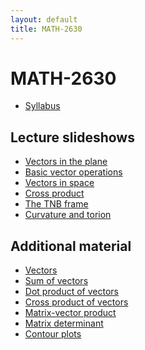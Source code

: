 ```yaml
---
layout: default
title: MATH-2630
---
```


# MATH-2630

<!-- This course focuses on multivariable calculus
which is a fundamental pillar for modern science and engineering. -->

* [Syllabus](syllabus-S2021/)
<!-- * [Schedule](syllabus/#schedule) -->

## Lecture slideshows

* [Vectors in the plane](vectors-in-plane/)
* [Basic vector operations](vector-operations/)
* [Vectors in space](vectors-in-space/)
* [Cross product](cross-product/)
* [The TNB frame](tnb-frame/)
* [Curvature and torion](curvature-torsion/)

<!-- ## How to survive this course?

* Read before class
  - Reading is an important component in our learning process.
  - Reading assignment are listed in the course schedule
    (to be finished __before__ class)
  - Complete reading tests (see our course Blackboard)
* Participate!
  - You are not a passive note-taking robot
  - Let's think together!
  - Participate in in-class discussion
  - Participate in online   discussion
* Tell yourself that it is okay to not know the correct answer
  - ...well, as long as you are actively trying to figure out the answers
  - the process of the trying to figure out the answer is the important part.
    The only important part! -->

## Additional material

* [Vectors](vectors/)
* [Sum of vectors](vectorsum/)
* [Dot product of vectors](dotprod/)
* [Cross product of vectors](crossprod/)
* [Matrix-vector product](matvec/)
* [Matrix determinant](det/)
* [Contour plots](contour/)

<!-- ## Misc.

* Definition: _A __lecture__ is a process in which information passes
  from the notes of the lecturer into the notes of the student
  without passing through the minds of either._
  Funny, but true.
  But it really shouldn't be.
  Let's make sure our lectures are not like that. -->

